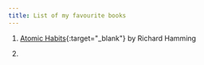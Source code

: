 ```yaml
---
title: List of my favourite books
---
```


1. [Atomic Habits](https://www.cs.virginia.edu/~robins/YouAndYourResearch.html){:target="\_blank"} by Richard Hamming 

2. 
